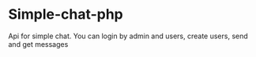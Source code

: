 # Simple-chat-php
Api for simple chat.
You can login by admin and users, create users, send and get messages
